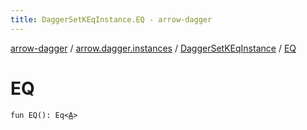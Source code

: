 ```yaml
---
title: DaggerSetKEqInstance.EQ - arrow-dagger
---
```


[arrow-dagger](../../index.html) / [arrow.dagger.instances](../index.html) / [DaggerSetKEqInstance](index.html) / [EQ](./-e-q.html)

# EQ

`fun EQ(): Eq<`[`A`](index.html#A)`>`